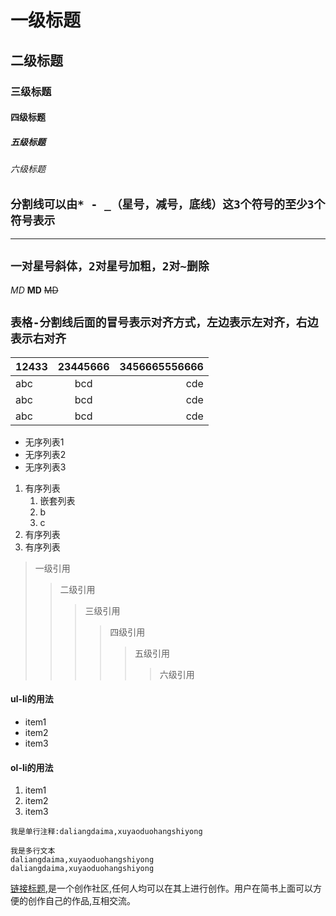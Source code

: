 # 一级标题
## 二级标题
### 三级标题
#### 四级标题
##### 五级标题
###### 六级标题

`分割线可以由* - _（星号，减号，底线）这3个符号的至少3个符号表示`
---
***

`一对星号斜体，2对星号加粗，2对~删除`
---
*MD*
**MD**
~~MD~~

`表格-分割线后面的冒号表示对齐方式，左边表示左对齐，右边表示右对齐`
---
|12433|23445666|3456665556666|
|:---|:---:|---:|
|abc|bcd|cde|
|abc|bcd|cde|
|abc|bcd|cde|

* 无序列表1
* 无序列表2
* 无序列表3

1. 有序列表
    1. 嵌套列表
    2. b
    3. c
2. 有序列表
3. 有序列表

> 一级引用
>> 二级引用
>>> 三级引用
>>>> 四级引用
>>>>> 五级引用
>>>>>> 六级引用
>

#### ul-li的用法
<ul>
 <li>item1</li>
 <li>item2</li>
 <li>item3</li>
</ul>

#### ol-li的用法
<ol>
 <li>item1</li>
 <li>item2</li>
 <li>item3</li>
</ol>


`
我是单行注释:daliangdaima,xuyaoduohangshiyong
`

```
我是多行文本
daliangdaima,xuyaoduohangshiyong
daliangdaima,xuyaoduohangshiyong
```

[链接标题](https://www.jianshu.com "链接标题"),是一个创作社区,任何人均可以在其上进行创作。用户在简书上面可以方便的创作自己的作品,互相交流。 
